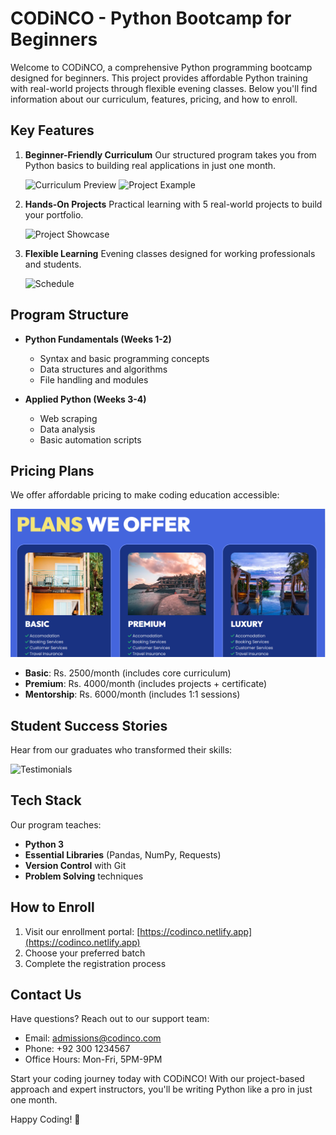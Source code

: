 # CODiNCO - Python Bootcamp for Beginners

Welcome to CODiNCO, a comprehensive Python programming bootcamp designed for beginners. This project provides affordable Python training with real-world projects through flexible evening classes. Below you'll find information about our curriculum, features, pricing, and how to enroll.

## Key Features

1. **Beginner-Friendly Curriculum**
   Our structured program takes you from Python basics to building real applications in just one month.

   ![Curriculum Preview](screens/curriculum1.png)
   ![Project Example](screens/curriculum2.png)

2. **Hands-On Projects**
   Practical learning with 5 real-world projects to build your portfolio.

   ![Project Showcase](screens/projects.png)

3. **Flexible Learning**
   Evening classes designed for working professionals and students.

   ![Schedule](screens/schedule.png)

## Program Structure

- **Python Fundamentals (Weeks 1-2)**
  - Syntax and basic programming concepts
  - Data structures and algorithms
  - File handling and modules

- **Applied Python (Weeks 3-4)**
  - Web scraping
  - Data analysis
  - Basic automation scripts

## Pricing Plans

We offer affordable pricing to make coding education accessible:

![Pricing Options](screens/pricing.png)

- **Basic**: Rs. 2500/month (includes core curriculum)
- **Premium**: Rs. 4000/month (includes projects + certificate)
- **Mentorship**: Rs. 6000/month (includes 1:1 sessions)

## Student Success Stories

Hear from our graduates who transformed their skills:

![Testimonials](screens/testimonials.png)

## Tech Stack

Our program teaches:
- **Python 3**
- **Essential Libraries** (Pandas, NumPy, Requests)
- **Version Control** with Git
- **Problem Solving** techniques

## How to Enroll

1. Visit our enrollment portal: [https://codinco.netlify.app](https://codinco.netlify.app)
2. Choose your preferred batch
3. Complete the registration process

## Contact Us

Have questions? Reach out to our support team:
- Email: admissions@codinco.com
- Phone: +92 300 1234567
- Office Hours: Mon-Fri, 5PM-9PM

Start your coding journey today with CODiNCO! With our project-based approach and expert instructors, you'll be writing Python like a pro in just one month.

Happy Coding! 🐍